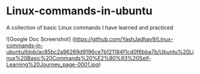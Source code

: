 # Linux-commands-in-ubuntu
A collection of basic Linux commands I have learned and practiced

![Google Doc Screenshot] (https://github.com/YashJadhav9/Linux-commands-in-ubuntu/blob/ac85bc2a96269d9196ce7b121184f1cd0f6bba7b/Ubuntu%20Linux%20Basic%20Commands%20%E2%80%93%20Self-Learning%20Journey_page-0001.jpg)
